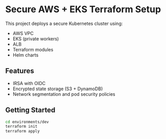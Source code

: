 # Secure AWS + EKS Terraform Setup

This project deploys a secure Kubernetes cluster using:
- AWS VPC
- EKS (private workers)
- ALB
- Terraform modules
- Helm charts

## Features
- IRSA with OIDC
- Encrypted state storage (S3 + DynamoDB)
- Network segmentation and pod security policies

## Getting Started
```bash
cd environments/dev
terraform init
terraform apply
```
